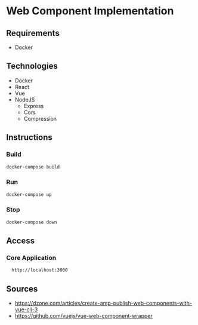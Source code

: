 # Web Component Implementation

## Requirements

* Docker

## Technologies

* Docker
* React
* Vue
* NodeJS
  * Express
  * Cors
  * Compression

## Instructions

### Build

```bash
docker-compose build
```

### Run

```bash
docker-compose up
```

### Stop

``` bash
docker-compose down
```

## Access

### Core Application

```bash
  http://localhost:3000
```

## Sources

* https://dzone.com/articles/create-amp-publish-web-components-with-vue-cli-3
* https://github.com/vuejs/vue-web-component-wrapper
